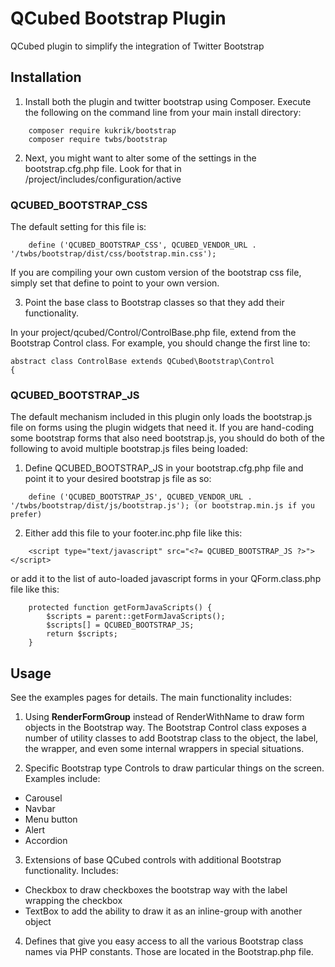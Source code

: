 # QCubed Bootstrap Plugin
QCubed plugin to simplify the integration of Twitter Bootstrap

## Installation
1) Install both the plugin and twitter bootstrap using Composer. Execute the following on the command line from your main
install directory:
```
	composer require kukrik/bootstrap
	composer require twbs/bootstrap
```    
2) Next, you might want to alter some of the settings in the bootstrap.cfg.php file. Look for that
in /project/includes/configuration/active

### QCUBED_BOOTSTRAP_CSS
The default setting for this file is:
```
	define ('QCUBED_BOOTSTRAP_CSS', QCUBED_VENDOR_URL . '/twbs/bootstrap/dist/css/bootstrap.min.css');
```
If you are compiling your own custom version of the bootstrap css file, simply set that define to point to your own version.

3) Point the base class to Bootstrap classes so that they add their functionality.

In your project/qcubed/Control/ControlBase.php file, extend from the Bootstrap Control class. For example,
you should change the first line to:

```
abstract class ControlBase extends QCubed\Bootstrap\Control 
{
```

### QCUBED_BOOTSTRAP_JS
The default mechanism included in this plugin only loads the bootstrap.js file on forms using the plugin widgets that
need it. If you are hand-coding some bootstrap forms that also need bootstrap.js, you should do both of the following to avoid
multiple bootstrap.js files being loaded:

1) Define QCUBED_BOOTSTRAP_JS in your bootstrap.cfg.php file and point it to your desired bootstrap js file as so:
```
	define ('QCUBED_BOOTSTRAP_JS', QCUBED_VENDOR_URL . '/twbs/bootstrap/dist/js/bootstrap.js'); (or bootstrap.min.js if you prefer)
```
2) Either add this file to your footer.inc.php file like this:
```
	<script type="text/javascript" src="<?= QCUBED_BOOTSTRAP_JS ?>"></script>
```
or add it to the list of auto-loaded javascript forms in your QForm.class.php file like this:
```
	protected function getFormJavaScripts() {
		$scripts = parent::getFormJavaScripts();
		$scripts[] = QCUBED_BOOTSTRAP_JS;
		return $scripts;
	}

```

## Usage

See the examples pages for details. The main functionality includes:

1. Using **RenderFormGroup** instead of RenderWithName to draw form objects in the Bootstrap way. The Bootstrap Control
class exposes a number of utility classes to add Bootstrap class to the object, the label, the wrapper, and even
some internal wrappers in special situations.

2. Specific Bootstrap type Controls to draw particular things on the screen. Examples include:
 * Carousel
 * Navbar
 * Menu button
 * Alert
 * Accordion

3. Extensions of base QCubed controls with additional Bootstrap functionality. Includes:
 * Checkbox to draw checkboxes the bootstrap way with the label wrapping the checkbox
 * TextBox to add the ability to draw it as an inline-group with another object

4. Defines that give you easy access to all the various Bootstrap class names via PHP constants. Those are located
in the Bootstrap.php file.
